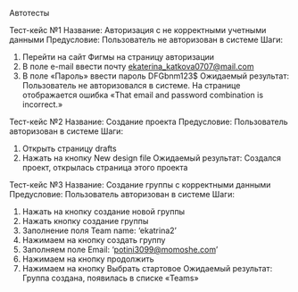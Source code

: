 Автотесты

Тест-кейс №1
Название: Авторизация с не корректными учетными данными
Предусловие: Пользователь не авторизован в системе
Шаги:	
1.	Перейти на сайт Фигмы на страницу авторизации
2.	В поле e-mail ввести почту ekaterina_katkova0707@mail.com 
3.	В поле «Пароль» ввести пароль DFGbnm123$
Ожидаемый результат:	Пользователь не авторизовался в системе. На странице отображается ошибка «That email and password combination is incorrect.»

Тест-кейс №2
Название: Создание проекта
Предусловие:	Пользователь авторизован в системе
Шаги:
1.	Открыть страницу drafts
2.	Нажать на кнопку New design file
Ожидаемый результат:	Создался проект, открылась страница этого проекта

Тест-кейс №3
Название:	Создание группы с корректными данными
Предусловие:	Пользователь авторизован в системе
Шаги:
1.	Нажать на кнопку создание новой группы
2.	Нажать кнопку создание группы
3.	Заполнение поля Team name: ‘ekatrina2’
4.	Нажимаем на кнопку создать группу
5.	Заполняем поле Email: ‘potini3099@momoshe.com’
6.	Нажимаем на кнопку продолжить
7.	Нажимаем на кнопку Выбрать стартовое
Ожидаемый результат:	Группа создана, появилась в списке «Teams»

